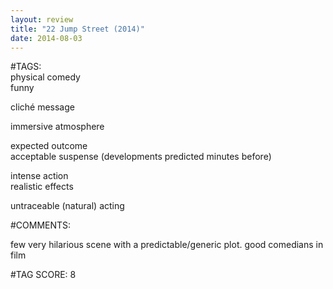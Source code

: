 ```yaml
---  
layout: review  
title: "22 Jump Street (2014)"  
date: 2014-08-03  
---  
```

  
#TAGS:  
physical comedy  
funny  
  
cliché message  
  
immersive atmosphere  
  
expected outcome  
acceptable suspense (developments predicted minutes before)  
  
intense action  
realistic effects  
  
untraceable (natural) acting  
  
#COMMENTS:  
  
few very hilarious scene with a predictable/generic plot. good comedians in film  
  
  
  
  
  
#TAG SCORE: 8  
